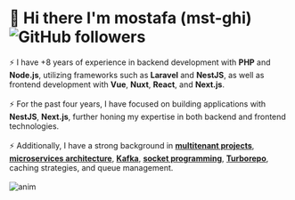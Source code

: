 # 👋 Hi there I'm mostafa (mst-ghi)  ![GitHub followers](https://img.shields.io/github/followers/mst-ghi)
⚡ I have +8 years of experience in backend development with <b>PHP</b> and <b>Node.js</b>, utilizing frameworks such as <b>Laravel</b> and <b>NestJS</b>, as well as frontend development with <b>Vue</b>, <b>Nuxt</b>, <b>React</b>, and <b>Next.js</b>. 
<br><br>⚡ For the past four years, I have focused on building applications with <b>NestJS</b>, <b>Next.js</b>, further honing my expertise in both backend and frontend technologies. 
<br><br>⚡ Additionally, I have a strong background in <b><a href="https://en.wikipedia.org/wiki/Multitenancy" target="_blank">multitenant projects</a></b>, <b><a href="https://en.wikipedia.org/wiki/Microservices" target="_blank">microservices architecture</a></b>, <b><a href="https://kafka.apache.org/" target="_blank">Kafka</a></b>, <b><a href="https://en.wikipedia.org/wiki/Socket_programming" target="_blank">socket programming</a></b>, <b><a href="https://turbo.build/repo" target="_blank">Turborepo</a></b>, caching strategies, and queue management. <br><br>
![anim](https://github.com/user-attachments/assets/ca0d3e2a-d931-4c0f-9fb5-8e46589e0df9)

